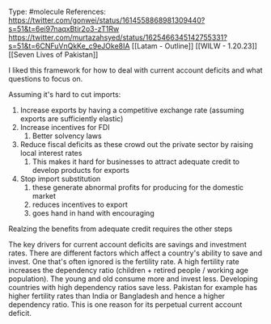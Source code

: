 Type: #molecule 
References: https://twitter.com/gonwei/status/1614558868981309440?s=51&t=6ei97naqxBtir2o3-zT1Rw
https://twitter.com/murtazahsyed/status/1625466345142755331?s=51&t=6CNFuVnQkKe_c9eJOke8IA
[[Latam - Outline]]
[[WILW - 1.20.23]]
[[Seven Lives of Pakistan]]

I liked this framework for how to deal with current account deficits and what questions to focus on.

Assuming it's hard to cut imports:
1) Increase exports by having a competitive exchange rate (assuming exports are sufficiently elastic)
2) Increase incentives for FDI
	1) Better solvency laws
3) Reduce fiscal deficits as these crowd out the private sector by raising local interest rates
	1) This makes it hard for businesses to attract adequate credit to develop products for exports
4) Stop import substitution
	1) these generate abnormal profits for producing for the domestic market 
	2) reduces incentives to export 
	3) goes hand in hand with encouraging 

Realzing the benefits from adequate credit requires the other steps 

The key drivers for current account deficits are savings and investment rates. There are different factors which affect a country's ability to save and invest. One that's often ignored is the fertility rate. A high fertility rate increases the dependency ratio (children + retired people / working age population). The young and old consume more and invest less. Developing countries with high dependency ratios save less. Pakistan for example has higher fertility rates than India or Bangladesh and hence a higher dependency ratio. This is one reason for its perpetual current account deficit. 
